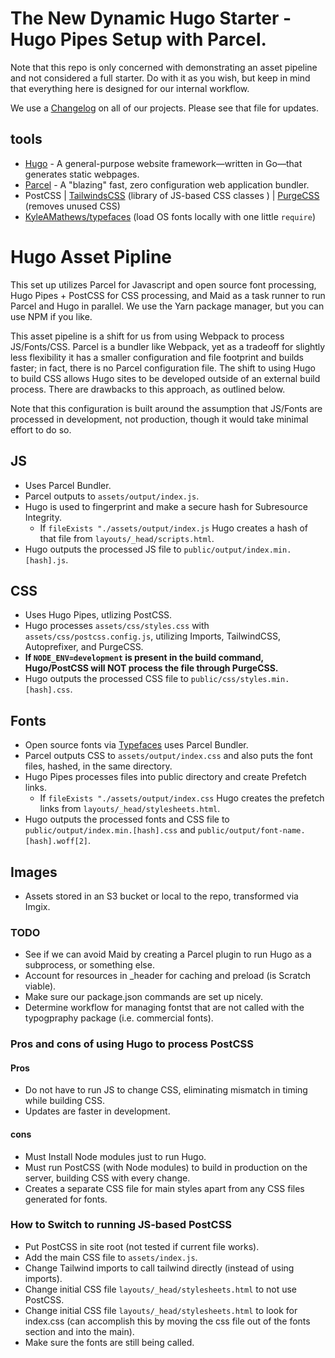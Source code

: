 # The New Dynamic Hugo Starter - Hugo Pipes Setup with Parcel.

Note that this repo is only concerned with demonstrating an asset pipeline and not considered a full starter. Do with it as you wish, but keep in mind that everything here is designed for our internal workflow.

We use a [Changelog](https://github.com/theNewDynamic/hugo-starter/blob/master/CHANGELOG.md) on all of our projects. Please see that file for updates.

## tools

 - [Hugo](http://gohugo.io/) - A general-purpose website framework—written in Go—that generates static webpages.
 - [Parcel](https://parceljs.org/) - A "blazing" fast, zero configuration web application bundler.
 - PostCSS | [TailwindsCSS](https://tailwindcss.com/) (library of JS-based CSS classes ) | [PurgeCSS](https://www.purgecss.com/) (removes unused CSS)
 - [KyleAMathews/typefaces](https://github.com/KyleAMathews/typefaces) (load OS fonts locally with one little `require`)
 

# Hugo Asset Pipline

This set up utilizes Parcel for Javascript and open source font processing, Hugo Pipes + PostCSS for CSS processing, and Maid as a task runner to run Parcel and Hugo in parallel. We use the Yarn package manager, but you can use NPM if you like.

This asset pipeline is a shift for us from using Webpack to process JS/Fonts/CSS. Parcel is a bundler like Webpack, yet as a tradeoff for slightly less flexibility it has a smaller configuration and file footprint and builds faster; in fact, there is no Parcel configuration file. The shift to using Hugo to build CSS allows Hugo sites to be developed outside of an external build process. There are drawbacks to this approach, as outlined below.

Note that this configuration is built around the assumption that JS/Fonts are processed in development, not production, though it would take minimal effort to do so.

## JS

- Uses Parcel Bundler.
- Parcel outputs to `assets/output/index.js`.
- Hugo is used to fingerprint and make a secure hash for Subresource Integrity.
  - If `fileExists "./assets/output/index.js` Hugo creates a hash of that file from `layouts/_head/scripts.html`.
- Hugo outputs the processed JS file to `public/output/index.min.[hash].js`.

## CSS

- Uses Hugo Pipes, utlizing PostCSS.
- Hugo processes `assets/css/styles.css` with `assets/css/postcss.config.js`, utilizing Imports, TailwindCSS, Autoprefixer, and PurgeCSS.
- **If `NODE_ENV=development` is present in the build command, Hugo/PostCSS will NOT process the file through PurgeCSS.**
- Hugo outputs the processed CSS file to `public/css/styles.min.[hash].css`.

## Fonts

- Open source fonts via [Typefaces](https://github.com/KyleAMathews/typefaces) uses Parcel Bundler.
- Parcel outputs CSS to `assets/output/index.css` and also puts the font files, hashed, in the same directory.
- Hugo Pipes processes files into public directory and create Prefetch links.
  - If `fileExists "./assets/output/index.css` Hugo creates the prefetch links from `layouts/_head/stylesheets.html`. 
- Hugo outputs the processed fonts and CSS file to `public/output/index.min.[hash].css` and `public/output/font-name.[hash].woff[2]`.

## Images

- Assets stored in an S3 bucket or local to the repo, transformed via Imgix.


### TODO

- See if we can avoid Maid by creating a Parcel plugin to run Hugo as a subprocess, or something else.
- Account for resources in _header for caching and preload (is Scratch viable).
- Make sure our package.json commands are set up nicely.
- Determine workflow for managing fontst that are not called with the typogpraphy package (i.e. commercial fonts).

### Pros and cons of using Hugo to process PostCSS

#### Pros

- Do not have to run JS to change CSS, eliminating mismatch in timing while building CSS.
- Updates are faster in development.

#### cons

- Must Install Node modules just to run Hugo.
- Must run PostCSS (with Node modules) to build in production on the server, building CSS with every change.
- Creates a separate CSS file for main styles apart from any CSS files generated for fonts.

### How to Switch to running JS-based PostCSS

- Put PostCSS in site root (not tested if current file works).
- Add the main CSS file to `assets/index.js`.
- Change Tailwind imports to call tailwind directly (instead of using imports).
- Change initial CSS file `layouts/_head/stylesheets.html` to not use PostCSS.
- Change initial CSS file `layouts/_head/stylesheets.html` to look for index.css (can accomplish this by moving the css file out of the fonts section and into the main).
- Make sure the fonts are still being called.
